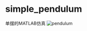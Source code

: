 # simple_pendulum
单摆的MATLAB仿真
![pendulum](https://user-images.githubusercontent.com/28443522/176674674-e9ec4c62-e7c7-46b3-8ce6-ddf2ae386105.gif)

